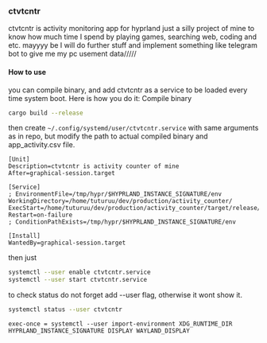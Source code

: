 ### ctvtcntr 
ctvtcntr is activity monitoring app for hyprland
just a silly project of mine to know how much time I spend by playing games, searching web, coding and etc.
mayyyy be I will do further stuff and implement something like telegram bot to give me my pc usement data/////

#### How to use
you can compile binary, and add ctvtcntr as a service to be loaded every time system boot.
Here is how you do it:
Compile binary
```sh
cargo build --release
```
then create ```~/.config/systemd/user/ctvtcntr.service``` with same arguments as in repo, but modify the path to actual compiled binary and app_activity.csv file.


```
[Unit]
Description=ctvtcntr is activity counter of mine
After=graphical-session.target

[Service]
; EnvironmentFile=/tmp/hypr/$HYPRLAND_INSTANCE_SIGNATURE/env
WorkingDirectory=/home/tuturuu/dev/production/activity_counter/
ExecStart=/home/tuturuu/dev/production/activity_counter/target/release/ctvtcntr
Restart=on-failure
; ConditionPathExists=/tmp/hypr/$HYPRLAND_INSTANCE_SIGNATURE/env

[Install]
WantedBy=graphical-session.target
```
then just

```sh
systemctl --user enable ctvtcntr.service
systemctl --user start ctvtcntr.service
```

to check status do not forget add --user flag, otherwise it wont show it.
```sh
systemctl status --user ctvtcntr
```

```config
exec-once = systemctl --user import-environment XDG_RUNTIME_DIR HYPRLAND_INSTANCE_SIGNATURE DISPLAY WAYLAND_DISPLAY
```
